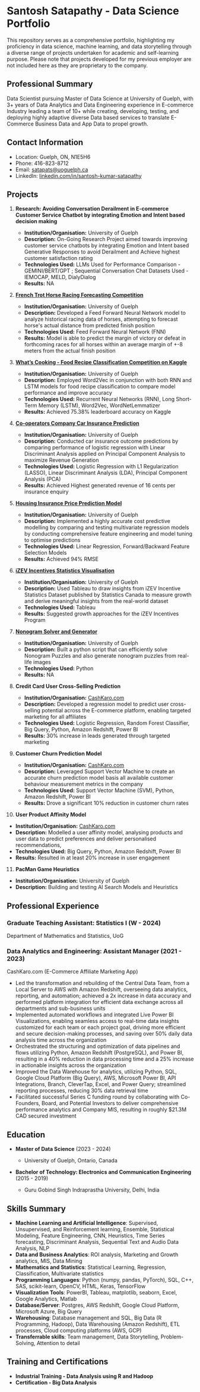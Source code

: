 # Santosh Satapathy - Data Science Portfolio

This repository serves as a comprehensive portfolio, highlighting my proficiency in data science, machine learning, and data storytelling through a diverse range of projects undertaken for academic and self-learning purpose. Please note that projects developed for my previous employer are not included here as they are proprietary to the company.

## Professional Summary
Data Scientist pursuing Master of Data Science at University of Guelph, with 3+ years of Data Analytics and Data Engineering experience in E-commerce Industry leading a team of 10+ while creating, developing, testing, and deploying highly adaptive diverse Data based services to translate E-Commerce Business Data and App Data to propel growth.

## Contact Information
- Location: Guelph, ON, N1E5H6
- Phone: 416-823-8712
- Email: satapats@uoguelph.ca
- LinkedIn: [linkedin.com/in/santosh-kumar-satapathy](https://www.linkedin.com/in/santosh-kumar-satapathy)

## Projects

1. **Research: Avoiding Conversation Derailment in E-commerce Customer Service Chatbot by integrating Emotion and Intent based decision making**
   - **Institution/Organisation:** University of Guelph
   - **Description:** On-Going Research Project aimed towards improving customer service chatbots by integrating Emotion and Intent based Generative Responses to avoid Derailment and Achieve highest customer satisfaction rating
   - **Technologies Used:** LLMs Used for Performance Comparison - GEMINI/BERT/GPT ; Sequential Conversation Chat Datasets Used - IEMOCAP, MELD, DialyDialog
   - **Results:** NA
     
2. **[French Trot Horse Racing Forecasting Competition](https://github.com/SantoshSatapathy/Santosh_Portfolio/tree/main/French%20Trot%20Horse%20Racing%20Forecasting)**
   - **Institution/Organisation:** University of Guelph
   - **Description:** Developed a Feed Forward Neural Network model to analyze historical racing data of horses, attempting to forecast horse's actual distance from predicted finish position
   - **Technologies Used:** Feed Forward Neural Network (FNN)
   - **Results:** Model is able to predict the margin of victory or defeat in forthcoming races for all horses within an average margin of +-8 meters from the actual finish position
     
3. **[What’s Cooking - Food Recipe Classification Competition on Kaggle](https://github.com/SantoshSatapathy/Santosh_Portfolio/tree/main/What's%20Cooking%20-%20Food%20Recipe%20Classification%20Using%20Recurrent%20Neural%20Network)**
   - **Institution/Organisation:** University of Guelph
   - **Description:** Employed Word2Vec in conjunction with both RNN and LSTM models for food recipe classification to compare model performance and improve accuracy
   - **Technologies Used:** Recurrent Neural Networks (RNN), Long Short-Term Memory (LSTM), Word2Vec, WordNetLemmatizer
   - **Results:** Achieved 75.38% leaderboard accuracy on Kaggle
     
4. **[Co-operators Company Car Insurance Prediction](https://github.com/SantoshSatapathy/Santosh_Portfolio/tree/main/Co-operators%20Company%20Car%20Insurance%20Prediction)**
   - **Institution/Organisation:** University of Guelph
   - **Description:** Conducted car insurance outcome predictions by comparing performance of logistic regression with Linear Discriminant Analysis applied on Principal Component Analysis to maximize Revenue Generation
   - **Technologies Used:** Logistic Regression with L1 Regularization (LASSO), Linear Discriminant Analysis (LDA), Principal Component Analysis (PCA)
   - **Results:** Achieved Highest generated revenue of 16 cents per insurance enquiry
     
5. **[Housing Insurance Price Prediction Model](https://github.com/SantoshSatapathy/Santosh_Portfolio/tree/main/Housing%20Insurance%20Price%20Prediction)**
   - **Institution/Organisation:** University of Guelph
   - **Description:** Implemented a highly accurate cost predictive modelling by comparing and testing multivariate regression models by conducting comprehensive feature engineering and model tuning to optimise predictions
   - **Technologies Used:** Linear Regression, Forward/Backward Feature Selection Models
   - **Results:** Achieved 94% RMSE
     
6. **[iZEV Incentives Statistics Visualisation](https://github.com/SantoshSatapathy/Santosh_Portfolio/tree/main/iZEV%20Incentives%20Statistics%20Visualisation)**
   - **Institution/Organisation:** University of Guelph
   - **Description:** Used Tableau to draw insights from iZEV Incentive Statistics Dataset published by Statistics Canada to measure growth and derive meaningful insights from the real-world dataset
   - **Technologies Used:** Tableau
   - **Results:** Suggested growth approaches for the iZEV Incentives Program
   
7. **[Nonogram Solver and Generator](https://github.com/SantoshSatapathy/Santosh_Portfolio/tree/main/ArtificialIntelligence_Assignment2_NonogramSolverAndGenerator)**
   - **Institution/Organisation:** University of Guelph
   - **Description:** Built a python script that can efficiently solve Nonogram Puzzles and also generate nonogram puzzles from real-life images
   - **Technologies Used:** Python
   - **Results:** NA
   
8. **Credit Card User Cross-Selling Prediction**
   - **Institution/Organisation:** [CashKaro.com](https://cashkaro.com)
   - **Description:** Developed a regression model to predict user cross-selling potential across the E-commerce platform, enabling targeted marketing for all affiliates
   - **Technologies Used:** Logistic Regression, Random Forest Classifier, Big Query, Python, Amazon Redshift, Power BI
   - **Results:** 30% increase in leads generated through targeted marketing
     
9. **Customer Churn Prediction Model**
   - **Institution/Organisation:** [CashKaro.com](https://cashkaro.com)
   - **Description:** Leveraged Support Vector Machine to create an accurate churn prediction model basis all available customer behaviour measurement metrics in the company
   - **Technologies Used:** Support Vector Machine (SVM), Python, Amazon Redshift, Power BI
   - **Results:** Drove a significant 10% reduction in customer churn rates

10. **User Product Affinity Model**
   - **Institution/Organisation:** [CashKaro.com](https://cashkaro.com)
   - **Description:** Modelled a user affinity model, analysing products and user data to predict preferences and deliver personalised recommendations, 
   - **Technologies Used:** Big Query, Python, Amazon Redshift, Power BI
   - **Results:** Resulted in at least 20% increase in user engagement

11. **PacMan Game Heuristics**
   - **Institution/Organisation:** University of Guelph
   - **Description:**  Building and testing AI Search Models and Heuristics

## Professional Experience
### Graduate Teaching Assistant: Statistics I (W - 2024)
Department of Mathematics and Statistics, UoG

### Data Analytics and Engineering: Assistant Manager (2021 - 2023)
CashKaro.com (E-Commerce Affiliate Marketing App)
- Led the transformation and rebuilding of the Central Data Team, from a Local Server to AWS with Amazon Redshift, overseeing data analytics, reporting, and automation; achieved a 2x increase in data accuracy and performed platform integration for efficient data exchange across all departments and sub-business units
- Implemented automated workflows and integrated Live Power BI Visualizations, enabling seamless access to real-time data insights customized for each team or each project goal, driving more efficient and secure decision-making processes, and saving over 50% daily data analysis time across the organization
- Orchestrated the structuring and optimization of data pipelines and flows utilizing Python, Amazon Redshift (PostgreSQL), and Power BI, resulting in a 40% reduction in data processing time and a 25% increase in actionable insights across the organization
- Improved the Data Warehouse for analytics, utilizing Python, SQL, Google Cloud Platform (Big Query), AWS, Microsoft Power BI, API Integrations, Branch, CleverTap, Excel, and Power Query; streamlined reporting processes, reducing 30% data retrieval time
- Facilitated successful Series C funding round by collaborating with Co-Founders, Board, and Potential Investors to deliver comprehensive performance analytics and Company MIS, resulting in roughly $21.3M CAD secured investment

## Education
- **Master of Data Science** (2023 - 2024)
  - University of Guelph, Ontario, Canada

- **Bachelor of Technology: Electronics and Communication Engineering** (2015 - 2019)
  - Guru Gobind Singh Indraprastha University, Delhi, India

## Skills Summary
- **Machine Learning and Artificial Intelligence**: Supervised, Unsupervised, and Reinforcement learning, Ensemble, Statistical Modeling, Feature Engineering, CNN, Heuristics, Time Series forecasting, Discriminant Analysis, Sequential Text and Audio Data Analysis, NLP
- **Data and Business Analytics**: ROI analysis, Marketing and Growth analytics, MIS, Data Mining
- **Mathematics and Statistics**: Statistical Learning, Regression, Classification, Multivariate statistics
- **Programming Languages**: Python (numpy, pandas, PyTorch), SQL, C++, SAS, scikit-learn, OpenCV, HTML, Keras, TensorFlow
- **Visualization Tools**: PowerBI, Tableau, matplotlib, seaborn, Excel, Google Analytics, Matlab
- **Database/Server**: Postgres, AWS Redshift, Google Cloud Platform, Microsoft Azure, Big Query
- **Warehousing**: Database management and SQL, Big Data (R Programming, Hadoop), Data Warehousing (Amazon Redshift), ETL processes, Cloud computing platforms (AWS, GCP)
- **Transferrable skills**: Team management, Data Storytelling, Problem-Solving, Attention to detail

## Training and Certifications
- **Industrial Training - Data Analysis using R and Hadoop**
- **Certification - Big Data Analysis**
